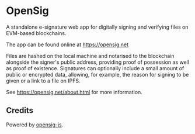 # OpenSig

A standalone e-signature web app for digitally signing and verifying files on EVM-based blockchains.  

The app can be found online at https://opensig.net

Files are hashed on the local machine and notarised to the blockchain alongside the signer's public address, providing proof of possession as well as proof of existence.  Signatures can optionally include a small amount of public or encrypted data, allowing, for example, the reason for signing to be given or a link to a file on IPFS.  

See https://opensig.net/about.html for more information.

## Credits

Powered by [opensig-js](https://github.com/opensig/opensig-js).
